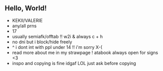 ## Hello, World!

- KEKII/VALERIE
- any/all prns
- 17
- usually semiafk/offtab !! w2i & always c + h 
- no dni but i block/hide freely
- ^ i dont int with ppl under 14 !! i'm sorry X-(
- read more about me in my strawpage ! atabook always open for signs <3
- inspo and copying is fine idgaf LOL just ask before copying
